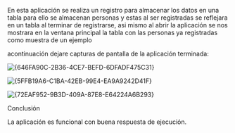 En esta aplicación se realiza un registro para almacenar los datos en una tabla
para ello se almacenan personas y estas al ser registradas se reflejara
en un tabla al terminar de registrarse, asi mismo al abrir la aplicación se nos mostrara
en la ventana principal la tabla con las personas ya registradas como muestra de un ejemplo

acontinuación dejare capturas de pantalla de la aplicación terminada:

![{646FA90C-2B36-4CE7-BEFD-6DFADF475C31}](https://github.com/user-attachments/assets/46909142-bbe4-4814-a3d3-57165ad1312c)

![{5FFB19A6-C1BA-42EB-99E4-EA9A9242D41F}](https://github.com/user-attachments/assets/9bba96c8-49d3-46d2-a028-303075c1f39a)

![{72EAF952-9B3D-409A-87E8-E64224A6B293}](https://github.com/user-attachments/assets/f673acd5-ce78-4fc7-961a-5dc214d6829e)

Conclusión

La aplicación es funcional con buena respuesta de ejecución.
